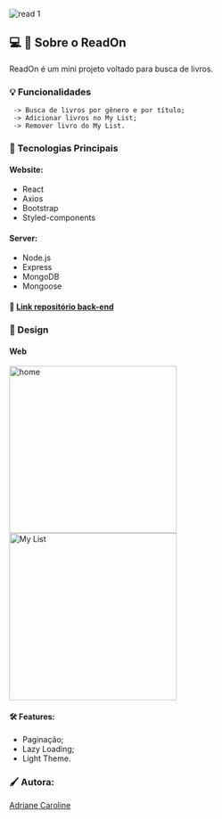 ![read 1](https://user-images.githubusercontent.com/97626768/205459918-05915324-dca9-4a32-8002-567b4fffc5be.png)

## 💻 :open_book: Sobre o ReadOn

ReadOn é um mini projeto voltado para busca de livros.

### :bulb: Funcionalidades

     -> Busca de livros por gênero e por título;  
     -> Adicionar livros no My List;  
     -> Remover livro do My List.  

### :pushpin:	Tecnologias Principais

  #### Website:
  - React
  - Axios
  - Bootstrap
  - Styled-components

  #### Server:
  - Node.js
  - Express
  - MongoDB
  - Mongoose

#### :paperclip: [Link repositório back-end](https://github.com/adrianecaroline/back-read-on)

### 🔎 Design

#### Web

<img src="https://user-images.githubusercontent.com/97626768/205460859-9051fa59-0493-41aa-9957-b3181c2b2c9f.png" alt='home' style="width:300px;"/> <img src="https://user-images.githubusercontent.com/97626768/205460861-c900f77f-afd3-4507-a6e4-19891042b045.png" alt='My List' style="width:300px;"/>

#### :hammer_and_wrench:	Features: 

- Paginação;
- Lazy Loading;
- Light Theme.

### :paintbrush: Autora: 

 [Adriane Caroline](https://github.com/adrianecaroline)

